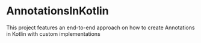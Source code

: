 # AnnotationsInKotlin
This project features an end-to-end approach on how to create Annotations in Kotlin with custom implementations
